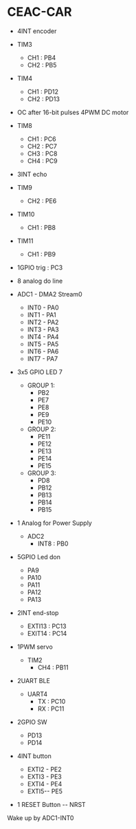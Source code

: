 # CEAC-CAR
- 4INT encoder
- TIM3
	- CH1 : PB4
	- CH2 : PB5
 - TIM4
	- CH1 : PD12
	- CH2 : PD13
 
- OC after 16-bit pulses 4PWM DC motor
 - TIM8
	- CH1 : PC6
	- CH2 : PC7
	- CH3 : PC8	
	- CH4 : PC9
 
- 3INT echo
 - TIM9
	- CH2 : PE6
 - TIM10
	- CH1 : PB8 
 - TIM11
	- CH1 : PB9

- 1GPIO trig : PC3

- 8 analog do line
 - ADC1 - DMA2 Stream0
	- INT0 - PA0
	- INT1 - PA1
	- INT2 - PA2
	- INT3 - PA3
	- INT4 - PA4
	- INT5 - PA5
	- INT6 - PA6
	- INT7 - PA7

- 3x5 GPIO LED 7 
	- GROUP 1: 
		- PB2 
		- PE7
		- PE8
		- PE9
		- PE10
	- GROUP 2:
		- PE11
		- PE12
		- PE13
		- PE14
		- PE15
	- GROUP 3:
		- PD8
		- PB12
		- PB13
		- PB14
		- PB15

- 1 Analog for Power Supply 
	- ADC2
		- INT8 : PB0

- 5GPIO Led don
	- PA9
	- PA10
	- PA11
	- PA12
	- PA13

- 2INT end-stop
	- EXTI13 : PC13
	- EXIT14 : PC14

- 1PWM servo 
	- TIM2
		- CH4 : PB11

- 2UART BLE 
	- UART4
		- TX : PC10 
		- RX : PC11

- 2GPIO SW 
	- PD13
	- PD14

- 4INT button 
	- EXTI2 - PE2
	- EXTI3 - PE3
	- EXTI4 - PE4
	- EXTI5-- PE5

- 1 RESET Button -- NRST

Wake up by ADC1-INT0


